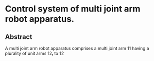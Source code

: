 # Control system of multi joint arm robot apparatus.

## Abstract
A multi joint arm robot apparatus comprises a multi joint arm 11 having a plurality of unit arms 12₁ to 12